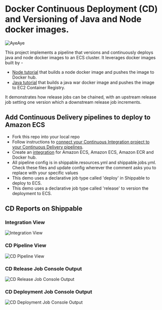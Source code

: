 # Docker Continuous Deployment (CD) and Versioning of Java and Node docker images.

![AyeAye](https://github.com/devops-recipes/push-docker-hub/blob/master/public/resources/images/captain.png)

This project implements a pipeline that versions and continuously deploys java and node docker images to an ECS cluster. It leverages 
docker images built by -

- [Node tutorial](https://github.com/devops-recipes/release-single-component) that builds a node docker image and pushes the image to Docker hub.
- [Java tutorial](https://github.com/devops-recipes/ci-java-push-ecr) that builds a java war docker image and pushes the image to EC2 Container Registry.

It demonstrates how release jobs can be chained, with an upstream release job setting one version which a downstream release job increments. 

## Add Continuous Delivery pipelines to deploy to Amazon ECS
* Fork this repo into your local repo
* Follow instructions to [connect your Continuous Integration project to your Continuous Delivery pipelines](http://docs.shippable.com/tutorials/pipelines/connectingCiPipelines/).
* Create an [integration](http://docs.shippable.com/integrations/containerServices/ecs/) for Amazon ECS, Amazon ECS, Amazon ECR and Docker hub.
* All pipeline config is in shippable.resources.yml and shippable.jobs.yml. Check these files and update config wherever the comment asks you to replace with your specific values
* This demo uses a declarative job type called 'deploy' in Shippable to deploy to ECS.
* This demo uses a declarative job type called 'release' to version the deployment to ECS.

## CD Reports on Shippable

### Integration View
![Integration View](https://github.com/devops-recipes/release-single-component/blob/master/public/resources/images/integration-view.png)

### CD Pipeline View
![CD Pipeline View](https://github.com/devops-recipes/release-from-upstream-release-jobs/blob/master/public/resources/images/pipeline-view.png)

### CD Release Job Console Output
![CD Release Job Console Output](https://github.com/devops-recipes/release-from-upstream-release-jobs/blob/master/public/resources/images/release-job-view.png)

### CD Deployment Job Console Output
![CD Deployment Job Console Output](https://github.com/devops-recipes/release-from-upstream-release-jobs/blob/master/public/resources/images/deploy-job-view.png)
